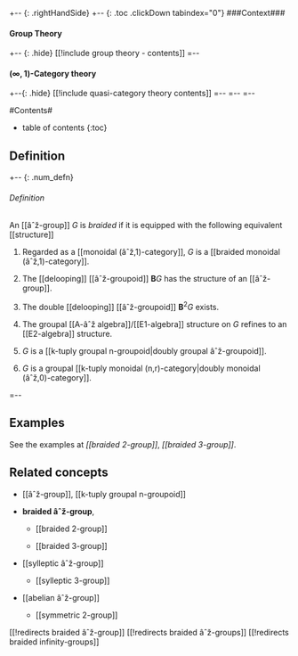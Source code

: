 
+-- {: .rightHandSide}
+-- {: .toc .clickDown tabindex="0"}
###Context###
#### Group Theory
+-- {: .hide}
[[!include group theory - contents]]
=--
#### $(\infty,1)$-Category theory
+--{: .hide}
[[!include quasi-category theory contents]]
=--
=--
=--

#Contents#
* table of contents
{:toc}

## Definition

+-- {: .num_defn}
###### Definition

An [[âˆž-group]] $G$ is _braided_ if it is equipped with the following equivalent [[structure]]

1. Regarded as a [[monoidal (âˆž,1)-category]], $G$ is a [[braided monoidal (âˆž,1)-category]].

1. The [[delooping]] [[âˆž-groupoid]] $\mathbf{B}G$ has the structure of an [[âˆž-group]].

1. The double [[delooping]] [[âˆž-groupoid]] $\mathbf{B}^2 G$ exists.

1. The groupal [[A-âˆž algebra]]/[[E1-algebra]] structure on $G$ refines to an [[E2-algebra]] structure.

1. $G$ is a [[k-tuply groupal n-groupoid|doubly groupal âˆž-groupoid]].

1. $G$ is a groupal [[k-tuply monoidal (n,r)-category|doubly monoidal (âˆž,0)-category]].
  
=--

## Examples

See the examples at _[[braided 2-group]]_, _[[braided 3-group]]_.

## Related concepts

* [[âˆž-group]], [[k-tuply groupal n-groupoid]]

* **braided âˆž-group**,

  * [[braided 2-group]]

  * [[braided 3-group]]

* [[sylleptic âˆž-group]]

  * [[sylleptic 3-group]]

* [[abelian âˆž-group]]

  * [[symmetric 2-group]]



[[!redirects braided âˆž-group]]
[[!redirects braided âˆž-groups]]
[[!redirects braided infinity-groups]]

